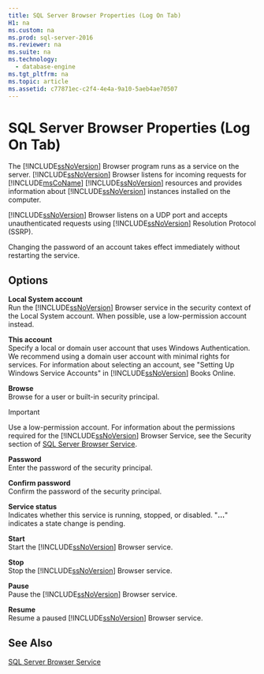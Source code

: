 ```yaml
---
title: SQL Server Browser Properties (Log On Tab)
H1: na
ms.custom: na
ms.prod: sql-server-2016
ms.reviewer: na
ms.suite: na
ms.technology: 
  - database-engine
ms.tgt_pltfrm: na
ms.topic: article
ms.assetid: c77871ec-c2f4-4e4a-9a10-5aeb4ae70507
---
```

# SQL Server Browser Properties (Log On Tab)
  The [!INCLUDE[ssNoVersion](../../Topics/TopicNameContainA/includes/ssNoVersion_md.md)] Browser program runs as a service on the server. [!INCLUDE[ssNoVersion](../../Topics/TopicNameContainA/includes/ssNoVersion_md.md)] Browser listens for incoming requests for [!INCLUDE[msCoName](../../Topics/TopicNameContainA/includes/msCoName_md.md)] [!INCLUDE[ssNoVersion](../../Topics/TopicNameContainA/includes/ssNoVersion_md.md)] resources and provides information about [!INCLUDE[ssNoVersion](../../Topics/TopicNameContainA/includes/ssNoVersion_md.md)] instances installed on the computer.  
  
 [!INCLUDE[ssNoVersion](../../Topics/TopicNameContainA/includes/ssNoVersion_md.md)] Browser listens on a UDP port and accepts unauthenticated requests using [!INCLUDE[ssNoVersion](../../Topics/TopicNameContainA/includes/ssNoVersion_md.md)] Resolution Protocol (SSRP).  
  
 Changing the password of an account takes effect immediately without restarting the service.  
  
## Options  
 **Local System account**  
 Run the [!INCLUDE[ssNoVersion](../../Topics/TopicNameContainA/includes/ssNoVersion_md.md)] Browser service in the security context of the Local System account. When possible, use a low-permission account instead.  
  
 **This account**  
 Specify a local or domain user account that uses Windows Authentication. We recommend using a domain user account with minimal rights for services. For information about selecting an account, see "Setting Up Windows Service Accounts" in [!INCLUDE[ssNoVersion](../../Topics/TopicNameContainA/includes/ssNoVersion_md.md)] Books Online.  
  
 **Browse**  
 Browse for a user or built-in security principal.  
  
> [!IMPORTANT]  
>  Use a low-permission account. For information about the permissions required for the [!INCLUDE[ssNoVersion](../../Topics/TopicNameContainA/includes/ssNoVersion_md.md)] Browser Service, see the Security section of [SQL Server Browser Service](../../Topics/TopicNameNotContainA/SQL-Server-Browser-Service.md).  
  
 **Password**  
 Enter the password of the security principal.  
  
 **Confirm password**  
 Confirm the password of the security principal.  
  
 **Service status**  
 Indicates whether this service is running, stopped, or disabled. "**…**" indicates a state change is pending.  
  
 **Start**  
 Start the [!INCLUDE[ssNoVersion](../../Topics/TopicNameContainA/includes/ssNoVersion_md.md)] Browser service.  
  
 **Stop**  
 Stop the [!INCLUDE[ssNoVersion](../../Topics/TopicNameContainA/includes/ssNoVersion_md.md)] Browser service.  
  
 **Pause**  
 Pause the [!INCLUDE[ssNoVersion](../../Topics/TopicNameContainA/includes/ssNoVersion_md.md)] Browser service.  
  
 **Resume**  
 Resume a paused [!INCLUDE[ssNoVersion](../../Topics/TopicNameContainA/includes/ssNoVersion_md.md)] Browser service.  
  
## See Also  
 [SQL Server Browser Service](../../Topics/TopicNameNotContainA/SQL-Server-Browser-Service.md)  
  
  